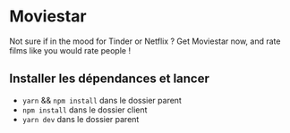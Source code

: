 # Moviestar
Not sure if in the mood for Tinder or Netflix ? Get Moviestar now, and rate films like you would rate people !

## Installer les dépendances et lancer
* `yarn` && `npm install` dans le dossier parent
* `npm install` dans le dossier client
* `yarn dev` dans le dossier parent 
